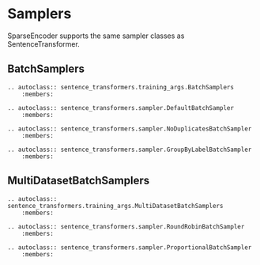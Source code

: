 # Samplers

SparseEncoder supports the same sampler classes as SentenceTransformer.

## BatchSamplers
```{eval-rst}
.. autoclass:: sentence_transformers.training_args.BatchSamplers
    :members:
```

```{eval-rst}
.. autoclass:: sentence_transformers.sampler.DefaultBatchSampler
    :members:
```

```{eval-rst}
.. autoclass:: sentence_transformers.sampler.NoDuplicatesBatchSampler
    :members:
```

```{eval-rst}
.. autoclass:: sentence_transformers.sampler.GroupByLabelBatchSampler
    :members:
```

## MultiDatasetBatchSamplers
```{eval-rst}
.. autoclass:: sentence_transformers.training_args.MultiDatasetBatchSamplers
    :members:
```

```{eval-rst}
.. autoclass:: sentence_transformers.sampler.RoundRobinBatchSampler
    :members:
```

```{eval-rst}
.. autoclass:: sentence_transformers.sampler.ProportionalBatchSampler
    :members:
```